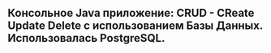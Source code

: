 ## Консольное Java приложение: CRUD - CReate Update Delete с использованием Базы Данных. Использовалась PostgreSQL.

